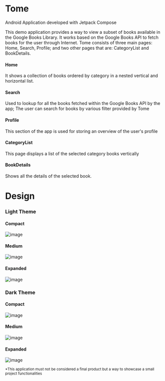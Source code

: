 # Tome
Android Application developed with Jetpack Compose

This demo application provides a way to view a subset of books available in the Google Books Library.
It works based on the Google Books API to fetch books for the user through Internet.
Tome consists of three main pages: Home, Search, Profile; and two other pages that are: CategoryList and BookDetails.

#### Home
It shows a collection of books ordered by category in a nested vertical and horizontal list.

#### Search
Used to lookup for all the books fetched within the Google Books API by the app;
The user can search for books by various filter provided by Tome

#### Profile
This section of the app is used for storing an overview of the user's profile

#### CategoryList
This page displays a list of the selected category books vertically

#### BookDetails
Shows all the details of the selected book.

# Design

### Light Theme
#### Compact
![image](https://user-images.githubusercontent.com/32841796/215174031-3a534043-78e1-45aa-b052-699ea4fb8d6e.png)
#### Medium
![image](https://user-images.githubusercontent.com/32841796/215174096-2a649d65-a95c-4581-8bee-4c8c128b4c69.png)
#### Expanded
![image](https://user-images.githubusercontent.com/32841796/215174166-46d2e110-4bf4-4db8-93e2-c1033284b76b.png)

### Dark Theme
#### Compact
![image](https://user-images.githubusercontent.com/32841796/215174219-795a970b-5200-4842-9787-cee96c37d43f.png)
#### Medium
![image](https://user-images.githubusercontent.com/32841796/215174269-bb4ad156-280a-4957-b701-146cb67c5654.png)
#### Expanded
![image](https://user-images.githubusercontent.com/32841796/215174319-bc930dd5-cd18-4afe-91df-d7356a5e7149.png)

<sub>*This application must not be considered a final product but a way to showcase a small project functionalities</sub>

